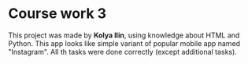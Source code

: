 # Course work 3 #
This project was made by **Kolya Ilin**, using knowledge about HTML and Python.
This app looks like simple variant of popular mobile app named "Instagram". All th tasks were done correctly (except additional tasks).
